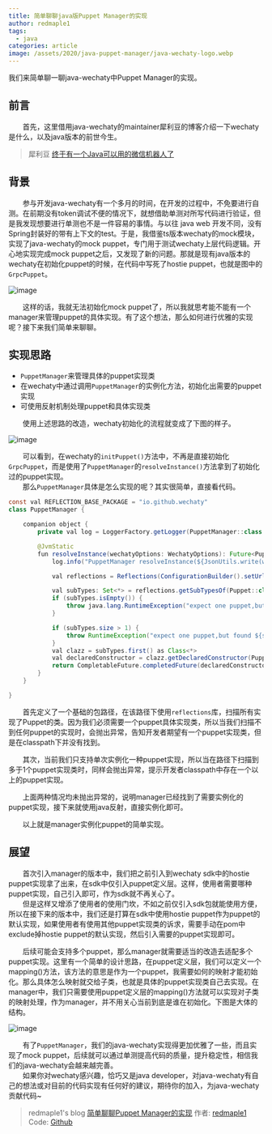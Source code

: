 ```yaml
---
title: 简单聊聊java版Puppet Manager的实现
author: redmaple1
tags: 
  - java
categories: article
image: /assets/2020/java-puppet-manager/java-wechaty-logo.webp
---
```


我们来简单聊一聊java-wechaty中Puppet Manager的实现。  

## 前言

&ensp;&ensp;&ensp;&ensp;首先，这里借用java-wechaty的maintainer犀利豆的博客介绍一下wechaty是什么，以及java版本的前世今生。
> 犀利豆
[终于有一个Java可以用的微信机器人了](https://xilidou.com/2020/06/03/java-wechaty/)

## 背景

&ensp;&ensp;&ensp;&ensp;参与开发java-wechaty有一个多月的时间，在开发的过程中，不免要进行自测。在前期没有token调试不便的情况下，就想借助单测对所写代码进行验证，但是我发现想要进行单测也不是一件容易的事情。与以往 java web 开发不同，没有Spring封装好的带有上下文的test。于是，我借鉴ts版本wechaty的mock模块，实现了java-wechaty的mock puppet，专门用于测试wechaty上层代码逻辑。开心地实现完成mock puppet之后，又发现了新的问题。那就是现有java版本的wechaty在初始化puppet的时候，在代码中写死了hostie puppet，也就是图中的`GrpcPuppet`。  

![image](/assets/2020/java-puppet-manager/manager-backgroud.webp)  

&ensp;&ensp;&ensp;&ensp;这样的话，我就无法初始化mock puppet了，所以我就思考能不能有一个manager来管理puppet的具体实现。有了这个想法，那么如何进行优雅的实现呢？接下来我们简单来聊聊。

## 实现思路

- `PuppetManager`来管理具体的puppet实现类
- 在wechaty中通过调用`PuppetManager`的实例化方法，初始化出需要的puppet实现
- 可使用反射机制处理puppet和具体实现类

&ensp;&ensp;&ensp;&ensp;使用上述思路的改造，wechaty初始化的流程就变成了下图的样子。  

![image](/assets/2020/java-puppet-manager/after-manage.webp)  

&ensp;&ensp;&ensp;&ensp;可以看到，在wechaty的`initPuppet()`方法中，不再是直接初始化`GrpcPuppet`，而是使用了`PuppetManager`的`resolveInstance()`方法拿到了初始化过的puppet实现。  
&ensp;&ensp;&ensp;&ensp;那么`PuppetManager`具体是怎么实现的呢？其实很简单，直接看代码。  

```java
const val REFLECTION_BASE_PACKAGE = "io.github.wechaty"
class PuppetManager {

    companion object {
        private val log = LoggerFactory.getLogger(PuppetManager::class.java)

        @JvmStatic
        fun resolveInstance(wechatyOptions: WechatyOptions): Future<Puppet> {
            log.info("PuppetManager resolveInstance(${JsonUtils.write(wechatyOptions)})")

            val reflections = Reflections(ConfigurationBuilder().setUrls(ClasspathHelper.forPackage(REFLECTION_BASE_PACKAGE, Thread.currentThread().contextClassLoader)))

            val subTypes: Set<*> = reflections.getSubTypesOf(Puppet::class.java)
            if (subTypes.isEmpty()) {
                throw java.lang.RuntimeException("expect one puppet,but can not found any one.")
            }

            if (subTypes.size > 1) {
                throw RuntimeException("expect one puppet,but found ${subTypes.size}")
            }
            val clazz = subTypes.first() as Class<*>
            val declaredConstructor = clazz.getDeclaredConstructor(PuppetOptions::class.java)
            return CompletableFuture.completedFuture(declaredConstructor.newInstance(wechatyOptions.puppetOptions!!) as Puppet)
        }
    }

}
```  

&ensp;&ensp;&ensp;&ensp;首先定义了一个基础的包路径，在该路径下使用`reflections`库，扫描所有实现了Puppet的类。因为我们必须需要一个puppet具体实现类，所以当我们扫描不到任何puppet的实现时，会抛出异常，告知开发者期望有一个puppet实现类，但是在classpath下并没有找到。  

&ensp;&ensp;&ensp;&ensp;其次，当前我们只支持单次实例化一种puppet实现，所以当在路径下扫描到多于1个puppet实现类时，同样会抛出异常，提示开发者classpath中存在一个以上的puppet实现。  

&ensp;&ensp;&ensp;&ensp;上面两种情况均未抛出异常的，说明manager已经找到了需要实例化的puppet实现，接下来就使用java反射，直接实例化即可。  

&ensp;&ensp;&ensp;&ensp;以上就是manager实例化puppet的简单实现。  

## 展望

&ensp;&ensp;&ensp;&ensp;首次引入manager的版本中，我们把之前引入到wechaty sdk中的hostie puppet实现拿了出来，在sdk中仅引入puppet定义层。这样，使用者需要哪种puppet实现，自己引入即可，作为sdk就不再关心了。  
&ensp;&ensp;&ensp;&ensp;但是这样又增添了使用者的使用门坎，不如之前仅引入sdk包就能使用方便，所以在接下来的版本中，我们还是打算在sdk中使用hostie puppet作为puppet的默认实现，如果使用者有使用其他puppet实现类的诉求，需要手动在pom中exclude掉hostie puppet的默认实现，然后引入需要的puppet实现即可。  

&ensp;&ensp;&ensp;&ensp;后续可能会支持多个puppet，那么manager就需要适当的改造去适配多个puppet实现。这里有一个简单的设计思路，在puppet定义层，我们可以定义一个mapping()方法，该方法的意思是作为一个puppet，我需要如何的映射才能初始化。那么具体怎么映射就交给子类，也就是具体的puppet实现类自己去实现。在manager中，我们只需要使用puppet定义层的mapping()方法就可以实现对子类的映射处理，作为manager，并不用关心当前到底是谁在初始化。下图是大体的结构。  

![image](/assets/2020/java-puppet-manager/manage-mapping.webp)  

&ensp;&ensp;&ensp;&ensp;有了`PuppetManager`，我们的java-wechaty实现得更加优雅了一些，而且实现了mock puppet，后续就可以通过单测提高代码的质量，提升稳定性，相信我们的java-wechaty会越来越完善。  
&ensp;&ensp;&ensp;&ensp;如果你对wechaty感兴趣，恰巧又是java developer，对java-wechaty有自己的想法或对目前的代码实现有任何好的建议，期待你的加入，为java-wechaty贡献代码~  

>redmaple1's blog
[简单聊聊Puppet Manager的实现](http://redmapleren.com/2020/06/16/%E7%AE%80%E5%8D%95%E8%81%8A%E8%81%8APuppet%20Manager%E7%9A%84%E5%AE%9E%E7%8E%B0/#more)
> 作者: [redmaple1](https://github.com/redmaple1/)
> Code: [Github](https://github.com/wechaty/java-wechaty)
